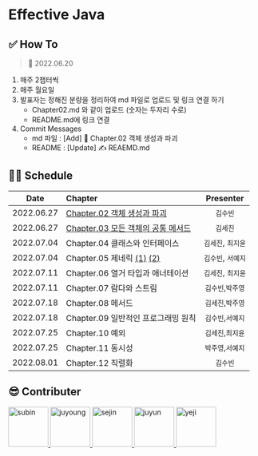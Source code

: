 # Effective Java

## ✅ How To

> 📅 2022.06.20

1. 매주 2챕터씩
2. 매주 월요일
3. 발표자는 정해진 분량을 정리하여 md 파일로 업로드 및 링크 연결 하기
    - Chapter02.md 와 같이 업로드 (숫자는 두자리 수로)
    - README.md에 링크 연결
4. Commit Messages
    - md 파일 : [Add] 📝 Chapter.02 객체 생성과 파괴
    - README : [Update] ✍️ REAEMD.md

## 👩‍💻 Schedule

|Date| Chapter                                                          |Presenter|
|:---:|:-----------------------------------------------------------------|:---:|
|2022.06.27| [Chapter.02 객체 생성과 파괴](./Chapter02.md)                           |`김수빈`|
|2022.06.27| [Chapter.03 모든 객체의 공통 메서드](./Chapter03.md)                       |`김세진`|
|2022.07.04| Chapter.04 클래스와 인터페이스                                            |`김세진`, `최지윤`|
|2022.07.04| Chapter.05 제네릭 [(1)](./Chapter05(1).md) [(2)](./Chapter05(2).md) |`김수빈`, `서예지`|
|2022.07.11| Chapter.06 열거 타입과 애너테이션                                          |`김세진`, `최지윤`|
|2022.07.11| Chapter.07 람다와 스트림                                               |`김수빈`,`박주영`|
|2022.07.18| Chapter.08 메서드                                                   |`김세진`,`박주영`|
|2022.07.18| Chapter.09 일반적인 프로그래밍 원칙                                         |`김수빈`,`서예지`|
|2022.07.25| Chapter.10 예외                                                    |`김세진`,`최지윤`|
|2022.07.25| Chapter.11 동시성                                                   |`박주영`,`서예지`|
|2022.08.01| Chapter.12 직렬화                                                   |`김수빈`|

## 😎 Contributer

<a href = "https://github.com/Kim-SuBin">
  <img src="https://avatars.githubusercontent.com/u/46712693?s=400&u=fbd9c6ca52af3c7505d69cfaa47e829c443c980a&v=4" alt="subin" width="80" style="max-width:100%" />
</a>
<a href = "https://github.com/Juyoung4">
  <img src="https://avatars.githubusercontent.com/u/47167335?s=400&u=e1c1bb39470956b96c192da2cff48b480780e51a&v=4" alt="juyoung" width="80" style="max-width:100%" />
</a>
<a href = "https://github.com/sejin-k">
  <img src="https://avatars.githubusercontent.com/u/48510236?v=4" alt="sejin" width="80" style="max-width:100%" />
</a>
<a href = "https://github.com/chlwldbs8136">
  <img src="https://avatars.githubusercontent.com/u/82267227?v=4" alt="juyun" width="80" style="max-width:100%" />
</a>
<a href = "https://github.com/suhyeji">
  <img src="https://avatars.githubusercontent.com/u/65303837?v=4" alt="yeji" width="80" style="max-width:100%" />
</a>
